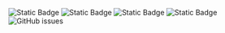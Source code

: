 ![Static Badge](https://img.shields.io/badge/blacklists-60-000000) ![Static Badge](https://img.shields.io/badge/blacklisted-2793988-cc0000) ![Static Badge](https://img.shields.io/badge/whitelisted-2242-00CC00) ![Static Badge](https://img.shields.io/badge/streaming_blacklist-28106-000000) ![GitHub issues](https://img.shields.io/github/issues/fabriziosalmi/blacklists)
